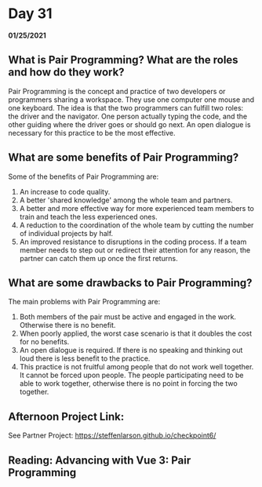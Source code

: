 # Day 31
__01/25/2021__

## What is Pair Programming? What are the roles and how do they work?

Pair Programming is the concept and practice of two developers or programmers sharing a workspace. They use one computer one mouse and one keyboard. The idea is that the two programmers can fulfill two roles: the driver and the navigator. One person actually typing the code, and the other guiding where the driver goes or should go next. An open dialogue is necessary for this practice to be the most effective.

## What are some benefits of Pair Programming?

Some of the benefits of Pair Programming are:
1. An increase to code quality.
2. A better 'shared knowledge' among the whole team and partners.
3. A better and more effective way for more experienced team members to train and teach the less experienced ones.
4. A reduction to the coordination of the whole team by cutting the number of individual projects by half.
5. An improved resistance to disruptions in the coding process. If a team member needs to step out or redirect their attention for any reason, the partner can catch them up once the first returns.


## What are some drawbacks to Pair Programming?

The main problems with Pair Programming are:
1. Both members of the pair must be active and engaged in the work. Otherwise there is no benefit.
2. When poorly applied, the worst case scenario is that it doubles the cost for no benefits.
3. An open dialogue is required. If there is no speaking and thinking out loud there is less benefit to the practice.
4. This practice is not fruitful among people that do not work well together. It cannot be forced upon people. The people participating need to be able to work together, otherwise there is no point in forcing the two together.


## Afternoon Project Link:

See Partner Project: https://steffenlarson.github.io/checkpoint6/


## Reading: Advancing with Vue 3: Pair Programming